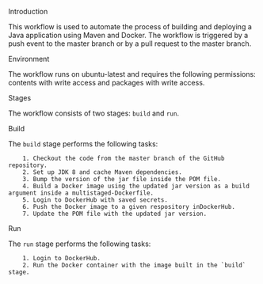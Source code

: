 Introduction

This workflow is used to automate the process of building and deploying a Java application using Maven and Docker. The workflow is triggered by a push event to the master branch or by a pull request to the master branch.


Environment

The workflow runs on ubuntu-latest and requires the following permissions: contents with write access and packages with write access.


Stages
	
The workflow consists of two stages: `build` and `run`.


Build

The `build` stage performs the following tasks:

		1. Checkout the code from the master branch of the GitHub repository.
		2. Set up JDK 8 and cache Maven dependencies.
		3. Bump the version of the jar file inside the POM file.
		4. Build a Docker image using the updated jar version as a build argument inside a multistaged-Dockerfile.
		5. Login to DockerHub with saved secrets.
		6. Push the Docker image to a given respository inDockerHub.
		7. Update the POM file with the updated jar version.

Run

The `run` stage performs the following tasks:

		1. Login to DockerHub.
		2. Run the Docker container with the image built in the `build` stage.

